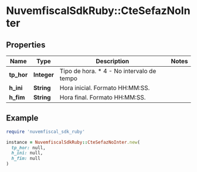 # NuvemfiscalSdkRuby::CteSefazNoInter

## Properties

| Name | Type | Description | Notes |
| ---- | ---- | ----------- | ----- |
| **tp_hor** | **Integer** | Tipo de hora.  * 4 - No intervalo de tempo |  |
| **h_ini** | **String** | Hora inicial.  Formato HH:MM:SS. |  |
| **h_fim** | **String** | Hora final.  Formato HH:MM:SS. |  |

## Example

```ruby
require 'nuvemfiscal_sdk_ruby'

instance = NuvemfiscalSdkRuby::CteSefazNoInter.new(
  tp_hor: null,
  h_ini: null,
  h_fim: null
)
```

